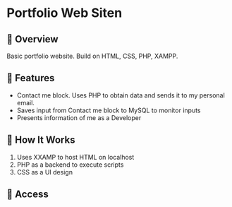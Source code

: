 # Portfolio Web Siten

## 📌 Overview
Basic portfolio website. Build on HTML, CSS, PHP, XAMPP.  

## 🚀 Features
- Contact me block. Uses PHP to obtain data and sends it to my personal email.
- Saves input from Contact me block to MySQL to monitor inputs
- Presents information of me as a Developer 

## 📖 How It Works
1. Uses XXAMP to host HTML on localhost
2. PHP as a backend to execute scripts
3. CSS as a UI design 

## 🔧 Access
``` [Link text](https://felja8.github.io/WebSiteProject/)
